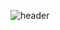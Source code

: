![header](https://capsule-render.vercel.app/api?type=wave&color=auto&height=300&section=header&text=hunibottle%20Log&fontSize=90)
